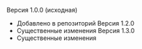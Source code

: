 Версия 1.0.0 (исходная)
- Добавлено в репозиторий
Версия 1.2.0
- Существенные изменения
Версия 1.3.0
- Существенные изменения